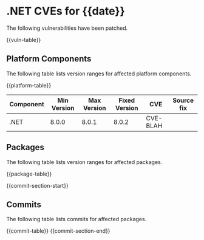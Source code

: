 # .NET CVEs for {{date}}

The following vulnerabilities have been patched.

{{vuln-table}}

## Platform Components

The following table lists version ranges for affected platform components.

{{platform-table}}

| Component     | Min Version   | Max Version | Fixed Version | CVE         | Source fix |
| ------------- | ------------- | ----------- | ------------- | ----------- | ---------- |
| .NET          | 8.0.0         | 8.0.1       | 8.0.2         | CVE-BLAH    |            |

## Packages

The following table lists version ranges for affected packages.

{{package-table}}

{{commit-section-start}}

## Commits

The following table lists commits for affected packages.

{{commit-table}}
{{commit-section-end}}
